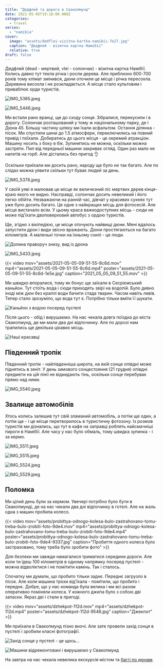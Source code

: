 ```yaml
---
title: "Дедфлей та дорога в Свакопмунд"
date: 2021-05-05T19:18:00.000Z
categories:
  - travel
series:
  - "namibia"
cover:
  image: "assets/dedflei-vizitna-kartka-namibii-7e27.jpg"
  caption: "Дедфлей - візитна картка Намібії"
  relative: true
draft: false
---
```


Дедфлей (dead - мертвий, vlei - солончак) - візитна картка Намібії. Колись давно тут текла річка і росли дерева. Але приблизно 600-700 років тому клімат змінився, дюни оточили це місце і річка пересохла. Деревина висохла і не розкладається. А місце стало культовим і приваблює орди туристів.

![IMG_5385.jpeg](assets/img-5385-e50d.jpg)

![IMG_5446.jpeg](assets/img-5446-07b8.jpg)

Ми встали рано вранці, ще до сходу сонця. Зібралися, перекусили і в дорогу. Солончак розташований у тому ж національному парку, де і Дюна 45. Більшу частину шляху ми їхали асфальтом. Остання ділянка - пісок. Ми спустили шини до 1.5 атмосфери, переключились на повний привід і поїхали. Добиратись до цього місця - це окремий атракціон. Машину носить з боку в бік. Зупинятись не можна, оскільки можна застряти. Пил від передньої машини закриває огляд. Один раз мало не налетів на горб. Але дістались без пригод 👌

Оскільки приїхали ми досить рано, народу ще було не так багато. Але по слідах можна уявити скільки тут буває людей за день.

![IMG_5378.jpeg](assets/img-5378-0e42.jpg)

У своїй уяві я малював це місце як величезний ліс мертвих дерев кінця-краю якого не видно. Насправді, солончак досить невеликий і його легко обійти. Незважаючи на ранній час, дівчат у красивих сукнях тут уже було досить багато. Це одне з найкращих місць для фотосесій. Але місця вистачало всім. У цьому краса важкодоступних місць - сюди не може під'їхати двоповерховий автобус з ордою туристів.

Ще, згідно з вікіпедією, це місце оточують найвищі дюни. Мені вдалось запустити дрон і види звісно вражають. Дюни простягаються на багато кілометрів. А маленькі точки на їхньому схилі - це люди.

![Долина праворуч знизу, вид із дрона](assets/dolina-pravoruch-znizu-vid-iz-drona-20b3.jpg "Долина праворуч знизу, вид із дрона")

![IMG_5433.jpeg](assets/img-5433-9778.jpg)

{{< video mov="assets/2021-05-05-09-51-55-8c6d.mov" mp4="assets/2021-05-05-09-51-55-8c6d.mp4" poster="assets/2021-05-05-09-51-55-8c6d-1e5e.jpg" caption="2021_05_05_09_51_55.mov" >}}

Ми швидко впоралися, тому як бонус ще заїхали в Сесріємський каньйон. Тут стоїть вода і сюди приходять звірі на водопій. Було дивно іноді між дюн без краплі води бачити стада тварин. Часом навіть левів. Тепер стало зрозуміло, що вода тут є. Потрібно тільки вміти її шукати.

![Каньйон з водою посеред пустелі](assets/kanion-z-vodoyu-posered-pusteli-65d9.jpg "Каньйон з водою посеред пустелі")

Після цього - обід і вирушаємо. На нас чекала довга поїздка до міста Свакопмунд, де ми мали два дні відпочинку. Але по дорозі нам трапились ще декілька цікавих місць.

![Наші красавці](assets/nashi-krasavtsi-6f01.jpg "Наші красавці")

## Південний тропік

Південний тропік - найпівденніша широта, на якій сонце опівдні може піднятись в зеніт. У день зимового сонцестояння (21 грудня) опівдні предмети на цій лінії не відкидають тінь, оскільки сонце перебуває прямо над ними.

![IMG_5540.jpeg](assets/img-5540-b9b8.jpg)

## Звалище автомобілів

Хтось колись залишив тут свій зламаний автомобіль, а потім ще один, а потім ще - і це місце перетворилось в туристичну фотозону. Із розмов туристів ми дізнались, що тут в кафе на заправці роблять найсмачніші пироги в Намібії. Але часу у нас було обмаль, тому швидка зупинка - і за кермо.

![IMG_5511.jpeg](assets/img-5511-5115.jpg)

![IMG_5515.jpeg](assets/img-5515-50f2.jpg)

![IMG_5524.jpeg](assets/img-5524-ccff.jpg)

![IMG_5529.jpeg](assets/img-5529-3700.jpg)

## Поломка

Ми цілий день були за кермом. Увечері потрібно було бути в Свакопмунді, де на нас чекали два дні відпочинку в готелі. Але на жаль одна з машин пробила колесо.

{{< video mov="assets/probittya-odnogo-kolesa-bulo-zastrahovano-tomu-treba-bulo-zrobiti-foto-9de4.mov" mp4="assets/probittya-odnogo-kolesa-bulo-zastrahovano-tomu-treba-bulo-zrobiti-foto-9de4.mp4" poster="assets/probittya-odnogo-kolesa-bulo-zastrahovano-tomu-treba-bulo-zrobiti-foto-9de4-9337.jpg" caption="Пробиття одного колеса було застраховано, тому треба було зробити фото" >}}

Для безпеки ми завжди намагалися триматися середини дороги. Але коли ти їдеш 100 кілометрів в одному напрямку посеред пустелі - можна відволіктися і не помітити камінь. Так і сталось.

Спочатку ми думали, що пробито тільки заднє. Переднє загрузло в пісок. Але коли машина трохи від'їхала - помітили, що пробито і переднє. Добре, що у нас команда була велика і ми всі разом оперативно поміняли колеса. У кожного джипа було з собою дві запаски. Якраз дві і стали в пригоді.

{{< video mov="assets/dzhekpot-112d.mov" mp4="assets/dzhekpot-112d.mp4" poster="assets/dzhekpot-112d-9546.jpg" caption="Джекпот" >}}

Ми приїхали в Свакопмунд пізно вночі. Але зате провели захід сонця в пустелі і зробили класні фотографії.

![Захід сонця у пустелі - це щось…](assets/zahid-sontsya-u-pusteli-tse-schos-7c84.jpg "Захід сонця у пустелі - це щось…")

![Машини відремонтовані і вирушаємо у Свакопмунд](assets/mashini-vidremontovani-i-virushaiemo-u-svakopmund-8385.jpg "Машини відремонтовані і вирушаємо у Свакопмунд")

На завтра на нас чекала невелика екскурсія містом та [баггі по дюнам](/posts/svakopmund-ta-baggi-po-dyunam).

